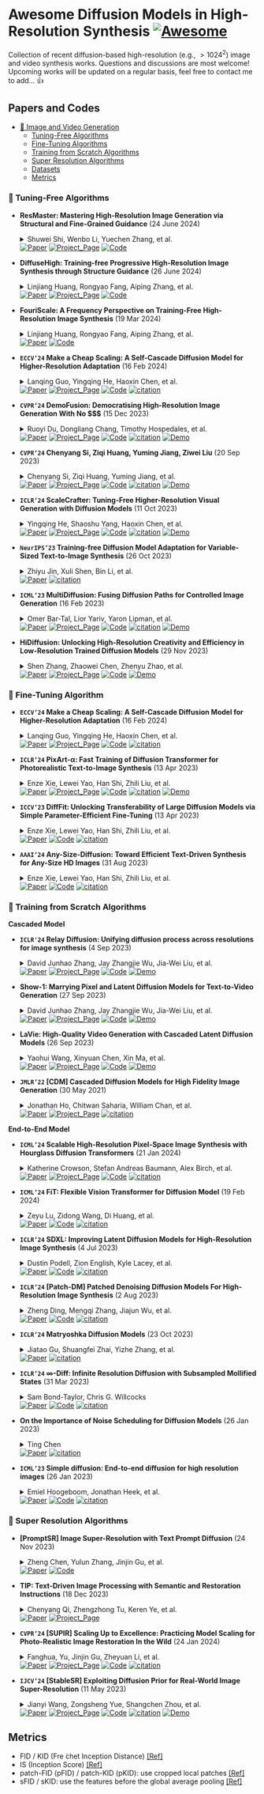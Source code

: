 # Awesome Diffusion Models in High-Resolution Synthesis [![Awesome](https://cdn.rawgit.com/sindresorhus/awesome/d7305f38d29fed78fa85652e3a63e154dd8e8829/media/badge.svg)](https://github.com/sindresorhus/awesome)
Collection of recent diffusion-based high-resolution (e.g., $>1024^2$) image and video synthesis works. Questions and discussions are most welcome! Upcoming works will be updated on a regular basis, feel free to contact me to add... :thumbsup:

## Papers and Codes

- [📍 Image and Video Generation](#papers-and-codes)
  - [Tuning-Free Algorithms](#-tuning-free-algorithms)
  - [Fine-Tuning Algorithms](#-fine-tuning-algorithms)
  - [Training from Scratch Algorithms](#-training-from-scratch-algorithms)
  - [Super Resolution Algorithms](#-super-resolution-algorithms)
  - [Datasets](#datasets)
  - [Metrics](#metrics)

### 🔅 Tuning-Free Algorithms

+ **ResMaster: Mastering High-Resolution Image Generation via Structural and Fine-Grained Guidance** (24 June 2024)<details><summary>Shuwei Shi, Wenbo Li, Yuechen Zhang, et al.</summary> Shuwei Shi, Wenbo Li, Yuechen Zhang, Jingwen He, Biao Gong, Yinqiang Zheng</details></details>
[![Paper](https://img.shields.io/badge/arXiv-b31b1b.svg)](https://arxiv.org/abs/2406.16476)
[![Project_Page](https://img.shields.io/badge/Project_Page-00CED1)](https://sites.google.com/view/minedreamer/main)
[![Code](https://img.shields.io/github/stars/Shuweis/ResMaster.svg?style=social&label=Star)](https://github.com/Shuweis/ResMaster)

+ **DiffuseHigh: Training-free Progressive High-Resolution Image Synthesis through Structure Guidance** (26 June 2024)<details><summary>Linjiang Huang, Rongyao Fang, Aiping Zhang, et al.</summary> Linjiang Huang, Rongyao Fang, Aiping Zhang, Guanglu Song, Si Liu, Yu Liu, Hongsheng Li</details></details>
[![Paper](https://img.shields.io/badge/arXiv-b31b1b.svg)](https://arxiv.org/abs/2406.18459)
[![Project_Page](https://img.shields.io/badge/Project_Page-00CED1)](https://yhyun225.github.io)
[![Code](https://img.shields.io/github/stars/yhyun225/DiffuseHigh.svg?style=social&label=Star)](https://github.com/yhyun225/DiffuseHigh)

+ **FouriScale: A Frequency Perspective on Training-Free High-Resolution Image Synthesis** (19 Mar 2024)<details><summary>Linjiang Huang, Rongyao Fang, Aiping Zhang, et al.</summary> Linjiang Huang, Rongyao Fang, Aiping Zhang, Guanglu Song, Si Liu, Yu Liu, Hongsheng Li</details></details>
[![Paper](https://img.shields.io/badge/arXiv-b31b1b.svg)](https://arxiv.org/abs/2403.12963)
[![Code](https://img.shields.io/github/stars/LeonHLJ/FouriScale.svg?style=social&label=Star)](https://github.com/LeonHLJ/FouriScale)

+ **`ECCV‘24` Make a Cheap Scaling: A Self-Cascade Diffusion Model for Higher-Resolution Adaptation** (16 Feb 2024)<details><summary> Lanqing Guo, Yingqing He, Haoxin Chen, et al.</summary> Lanqing Guo, Yingqing He, Haoxin Chen, Menghan Xia, Xiaodong Cun, Yufei Wang, Siyu Huang, Yong Zhang, Xintao Wang, Qifeng Chen, Ying Shan, Bihan Wen</details></details>
[![Paper](https://img.shields.io/badge/arXiv-b31b1b.svg)](https://arxiv.org/abs/2402.10491)
[![Project_Page](https://img.shields.io/badge/Project_Page-00CED1)](https://guolanqing.github.io/Self-Cascade/)
[![Code](https://img.shields.io/github/stars/GuoLanqing/Self-Cascade.svg?style=social&label=Star)](https://github.com/GuoLanqing/Self-Cascade/)
[![citation](https://img.shields.io/badge/citation-1-blue.svg?paper=9ced6e814457eae83f5415364e266143defc81d1)](https://www.semanticscholar.org/paper/MultiDiffusion%3A-Fusing-Diffusion-Paths-for-Image-Bar-Tal-Yariv/9ced6e814457eae83f5415364e266143defc81d1)

+ **`CVPR‘24` DemoFusion: Democratising High-Resolution Image Generation With No $$$** (15 Dec 2023)<details><summary> Ruoyi Du, Dongliang Chang, Timothy Hospedales, et al.</summary> Ruoyi Du, Dongliang Chang, Timothy Hospedales, Yi-Zhe Song, Zhanyu Ma</details></details>
[![Paper](https://img.shields.io/badge/arXiv-b31b1b.svg)](https://arxiv.org/abs/2310.07702)
[![Project_Page](https://img.shields.io/badge/Project_Page-00CED1)](https://ruoyidu.github.io/demofusion/demofusion.html)
[![Code](https://img.shields.io/github/stars/PRIS-CV/DemoFusion.svg?style=social&label=Star)](https://github.com/PRIS-CV/DemoFusion)
[![citation](https://img.shields.io/badge/citation-1-blue.svg?paper=9ced6e814457eae83f5415364e266143defc81d1)](https://www.semanticscholar.org/paper/MultiDiffusion%3A-Fusing-Diffusion-Paths-for-Image-Bar-Tal-Yariv/9ced6e814457eae83f5415364e266143defc81d1)
[![Demo](https://img.shields.io/badge/Demo-EEAD0E)](https://replicate.com/lucataco/demofusion)


+ **`CVPR‘24` Chenyang Si, Ziqi Huang, Yuming Jiang, Ziwei Liu** (20 Sep 2023)<details><summary> Chenyang Si, Ziqi Huang, Yuming Jiang, et al.</summary> Chenyang Si, Ziqi Huang, Yuming Jiang, Ziwei Liu</details></details>
[![Paper](https://img.shields.io/badge/arXiv-b31b1b.svg)](https://arxiv.org/abs/2309.11497)
[![Project_Page](https://img.shields.io/badge/Project_Page-00CED1)](https://chenyangsi.top/FreeU/)
[![Code](https://img.shields.io/github/stars/ChenyangSi/FreeU.svg?style=social&label=Star)](https://github.com/ChenyangSi/FreeU)
[![citation](https://img.shields.io/badge/citation-1-blue.svg?paper=9ced6e814457eae83f5415364e266143defc81d1)](https://www.semanticscholar.org/paper/MultiDiffusion%3A-Fusing-Diffusion-Paths-for-Image-Bar-Tal-Yariv/9ced6e814457eae83f5415364e266143defc81d1)
[![Demo](https://img.shields.io/badge/Demo-EEAD0E)](https://huggingface.co/spaces/ChenyangSi/FreeU)

+ **`ICLR‘24` ScaleCrafter: Tuning-Free Higher-Resolution Visual Generation with Diffusion Models** (11 Oct 2023)<details><summary> Yingqing He, Shaoshu Yang, Haoxin Chen, et al.</summary> Yingqing He, Shaoshu Yang, Haoxin Chen, Xiaodong Cun, Menghan Xia, Yong Zhang, Xintao Wang, Ran He, Qifeng Chen, Ying Shan</details></details>
[![Paper](https://img.shields.io/badge/arXiv-b31b1b.svg)](https://arxiv.org/abs/2310.07702)
[![Project_Page](https://img.shields.io/badge/Project_Page-00CED1)](https://yingqinghe.github.io/scalecrafter/)
[![Code](https://img.shields.io/github/stars/YingqingHe/ScaleCrafter.svg?style=social&label=Star)](https://github.com/YingqingHe/ScaleCrafter)
[![citation](https://img.shields.io/badge/citation-1-blue.svg?paper=9ced6e814457eae83f5415364e266143defc81d1)](https://www.semanticscholar.org/paper/MultiDiffusion%3A-Fusing-Diffusion-Paths-for-Image-Bar-Tal-Yariv/9ced6e814457eae83f5415364e266143defc81d1)
[![Demo](https://img.shields.io/badge/Demo-EEAD0E)](https://replicate.com/cjwbw/scalecrafter)


+ **`NeurIPS’23` Training-free Diffusion Model Adaptation for Variable-Sized Text-to-Image Synthesis** (26 Oct 2023)<details><summary>Zhiyu Jin, Xuli Shen, Bin Li, et al.</summary> Zhiyu Jin, Xuli Shen, Bin Li, Xiangyang Xue</details></details>
[![Paper](https://img.shields.io/badge/arXiv-b31b1b.svg)](https://arxiv.org/abs/2306.08645)
[![citation](https://img.shields.io/badge/citation-1-blue.svg?paper=166b8c2ee52794c46615c5c52d0390d896b79794)](https://www.semanticscholar.org/paper/Training-free-Diffusion-Model-Adaptation-for-Jin-Shen/166b8c2ee52794c46615c5c52d0390d896b79794)


+ **`ICML‘23` MultiDiffusion: Fusing Diffusion Paths for Controlled Image Generation** (16 Feb 2023)<details><summary>Omer Bar-Tal, Lior Yariv, Yaron Lipman, et al.</summary> Omer Bar-Tal, Lior Yariv, Yaron Lipman, Tali Dekel</details></details>
[![Paper](https://img.shields.io/badge/arXiv-b31b1b.svg)](https://arxiv.org/abs/2302.08113)
[![Project_Page](https://img.shields.io/badge/Project_Page-00CED1)](https://multidiffusion.github.io)
[![Code](https://img.shields.io/github/stars/omerbt/MultiDiffusion.svg?style=social&label=Star)](https://github.com/omerbt/MultiDiffusion)
[![citation](https://img.shields.io/badge/citation-1-blue.svg?paper=9ced6e814457eae83f5415364e266143defc81d1)](https://www.semanticscholar.org/paper/MultiDiffusion%3A-Fusing-Diffusion-Paths-for-Image-Bar-Tal-Yariv/9ced6e814457eae83f5415364e266143defc81d1)
[![Demo](https://img.shields.io/badge/Demo-EEAD0E)](https://huggingface.co/spaces/weizmannscience/MultiDiffusion)


+ **HiDiffusion: Unlocking High-Resolution Creativity and Efficiency in Low-Resolution Trained Diffusion Models** (29 Nov 2023)<details><summary>Shen Zhang, Zhaowei Chen, Zhenyu Zhao, et al.</summary> Shen Zhang, Zhaowei Chen, Zhenyu Zhao, Yuhao Chen, Yao Tang, Jiajun Liang</details></details>
[![Paper](https://img.shields.io/badge/arXiv-b31b1b.svg)](https://arxiv.org/abs/2311.17528)
[![Project_Page](https://img.shields.io/badge/Project_Page-00CED1)](https://hidiffusion.github.io)
[![Code](https://img.shields.io/github/stars/megvii-research/HiDiffusion.svg?style=social&label=Star)](https://github.com/megvii-research/HiDiffusion)
[![Demo](https://img.shields.io/badge/Demo-EEAD0E)](https://colab.research.google.com/drive/1EiBn9lSnPZTU4cikRRaBBexs429M-qty?usp=drive_link)
  

### 🔅 Fine-Tuning Algorithm



+ **`ECCV‘24` Make a Cheap Scaling: A Self-Cascade Diffusion Model for Higher-Resolution Adaptation** (16 Feb 2024)<details><summary> Lanqing Guo, Yingqing He, Haoxin Chen, et al.</summary> Lanqing Guo, Yingqing He, Haoxin Chen, Menghan Xia, Xiaodong Cun, Yufei Wang, Siyu Huang, Yong Zhang, Xintao Wang, Qifeng Chen, Ying Shan, Bihan Wen</details></details>
[![Paper](https://img.shields.io/badge/arXiv-b31b1b.svg)](https://arxiv.org/abs/2402.10491)
[![Project_Page](https://img.shields.io/badge/Project_Page-00CED1)](https://guolanqing.github.io/Self-Cascade/)
[![Code](https://img.shields.io/github/stars/GuoLanqing/Self-Cascade.svg?style=social&label=Star)](https://github.com/GuoLanqing/Self-Cascade/)
[![citation](https://img.shields.io/badge/citation-1-blue.svg?paper=9ced6e814457eae83f5415364e266143defc81d1)](https://www.semanticscholar.org/paper/MultiDiffusion%3A-Fusing-Diffusion-Paths-for-Image-Bar-Tal-Yariv/9ced6e814457eae83f5415364e266143defc81d1)

+ **`ICLR‘24` PixArt-α: Fast Training of Diffusion Transformer for Photorealistic Text-to-Image Synthesis** (13 Apr 2023)<details><summary>Enze Xie, Lewei Yao, Han Shi, Zhili Liu, et al.</summary> Enze Xie, Lewei Yao, Han Shi, Zhili Liu, Daquan Zhou, Zhaoqiang Liu, Jiawei Li, Zhenguo Li</details></details>
[![Paper](https://img.shields.io/badge/arXiv-b31b1b.svg)](https://arxiv.org/abs/2310.00426)
[![Project_Page](https://img.shields.io/badge/Project_Page-00CED1)](https://pixart-alpha.github.io)
[![Code](https://img.shields.io/github/stars/PixArt-alpha/PixArt-alpha.svg?style=social&label=Star)](https://github.com/PixArt-alpha/PixArt-alpha)
[![citation](https://img.shields.io/badge/citation-1-blue.svg?paper=9ced6e814457eae83f5415364e266143defc81d1)](https://www.semanticscholar.org/paper/MultiDiffusion%3A-Fusing-Diffusion-Paths-for-Image-Bar-Tal-Yariv/9ced6e814457eae83f5415364e266143defc81d1)
[![Demo](https://img.shields.io/badge/Demo-EEAD0E)](https://huggingface.co/spaces/PixArt-alpha/PixArt-alpha)


+ **`ICCV‘23` DiffFit: Unlocking Transferability of Large Diffusion Models via Simple Parameter-Efficient Fine-Tuning** (13 Apr 2023)<details><summary>Enze Xie, Lewei Yao, Han Shi, Zhili Liu, et al.</summary> Enze Xie, Lewei Yao, Han Shi, Zhili Liu, Daquan Zhou, Zhaoqiang Liu, Jiawei Li, Zhenguo Li</details></details>
[![Paper](https://img.shields.io/badge/arXiv-b31b1b.svg)](https://arxiv.org/abs/2304.06648)
[![Code](https://img.shields.io/github/stars/mkshing/DiffFit-pytorch.svg?style=social&label=Star)](https://github.com/mkshing/DiffFit-pytorch)
[![citation](https://img.shields.io/badge/citation-1-blue.svg?paper=9ced6e814457eae83f5415364e266143defc81d1)](https://www.semanticscholar.org/paper/MultiDiffusion%3A-Fusing-Diffusion-Paths-for-Image-Bar-Tal-Yariv/9ced6e814457eae83f5415364e266143defc81d1)


+ **`AAAI‘24` Any-Size-Diffusion: Toward Efficient Text-Driven Synthesis for Any-Size HD Images** (31 Aug 2023)<details><summary>Enze Xie, Lewei Yao, Han Shi, Zhili Liu, et al.</summary> Qingping Zheng, Yuanfan Guo, Jiankang Deng, Jianhua Han, Ying Li, Songcen Xu, Hang Xu</details></details>
[![Paper](https://img.shields.io/badge/arXiv-b31b1b.svg)](https://arxiv.org/abs/2308.16582)
[![Code](https://img.shields.io/github/stars/ProAirVerse/Any-Size-Diffusion.svg?style=social&label=Star)](https://github.com/ProAirVerse/Any-Size-Diffusion)
[![citation](https://img.shields.io/badge/citation-1-blue.svg?paper=9ced6e814457eae83f5415364e266143defc81d1)](https://www.semanticscholar.org/paper/MultiDiffusion%3A-Fusing-Diffusion-Paths-for-Image-Bar-Tal-Yariv/9ced6e814457eae83f5415364e266143defc81d1)



### 🔅 Training from Scratch Algorithms

**Cascaded Model**

+ **`ICLR'24` Relay Diffusion: Unifying diffusion process across resolutions for image synthesis** (4 Sep 2023)<details><summary>David Junhao Zhang, Jay Zhangjie Wu, Jia-Wei Liu, et al.</summary> David Junhao Zhang, Jay Zhangjie Wu, Jia-Wei Liu, Rui Zhao, Lingmin Ran, Yuchao Gu, Difei Gao, Mike Zheng Shou</details></details>
[![Paper](https://img.shields.io/badge/arXiv-b31b1b.svg)](https://arxiv.org/abs/2309.03350)
[![Project_Page](https://img.shields.io/badge/Project_Page-00CED1)](https://showlab.github.io/Show-1/)
[![Code](https://img.shields.io/github/stars/THUDM/RelayDiffusion.svg?style=social&label=Star)](https://github.com/THUDM/RelayDiffusion)
[![Demo](https://img.shields.io/badge/Demo-EEAD0E)](https://huggingface.co/spaces/PixArt-alpha/PixArt-alpha](https://replicate.com/cjwbw/lavie))

+ **Show-1: Marrying Pixel and Latent Diffusion Models for Text-to-Video Generation** (27 Sep 2023)<details><summary>David Junhao Zhang, Jay Zhangjie Wu, Jia-Wei Liu, et al.</summary> David Junhao Zhang, Jay Zhangjie Wu, Jia-Wei Liu, Rui Zhao, Lingmin Ran, Yuchao Gu, Difei Gao, Mike Zheng Shou</details></details>
[![Paper](https://img.shields.io/badge/arXiv-b31b1b.svg)](https://arxiv.org/abs/2309.15818)
[![Project_Page](https://img.shields.io/badge/Project_Page-00CED1)](https://showlab.github.io/Show-1/)
[![Code](https://img.shields.io/github/stars/showlab/Show-1.svg?style=social&label=Star)](https://github.com/showlab/Show-1)
[![Demo](https://img.shields.io/badge/Demo-EEAD0E)](https://huggingface.co/spaces/PixArt-alpha/PixArt-alpha](https://replicate.com/cjwbw/show-1))


+ **LaVie: High-Quality Video Generation with Cascaded Latent Diffusion Models** (26 Sep 2023)<details><summary>Yaohui Wang, Xinyuan Chen, Xin Ma, et al.</summary> Yaohui Wang, Xinyuan Chen, Xin Ma, Shangchen Zhou, Ziqi Huang, Yi Wang, Ceyuan Yang, Yinan He, Jiashuo Yu, Peiqing Yang, Yuwei Guo, Tianxing Wu, Chenyang Si, Yuming Jiang, Cunjian Chen, Chen Change Loy, Bo Dai, Dahua Lin, Yu Qiao, Ziwei Liu</details></details>
[![Paper](https://img.shields.io/badge/arXiv-b31b1b.svg)](https://arxiv.org/abs/2309.15103)
[![Project_Page](https://img.shields.io/badge/Project_Page-00CED1)](https://vchitect.github.io/LaVie-project/)
[![Code](https://img.shields.io/github/stars/Vchitect/LaVie.svg?style=social&label=Star)](https://github.com/Vchitect/LaVie)
[![Demo](https://img.shields.io/badge/Demo-EEAD0E)](https://huggingface.co/spaces/PixArt-alpha/PixArt-alpha](https://replicate.com/cjwbw/lavie))

+ **`JMLR‘22` [CDM] Cascaded Diffusion Models for High Fidelity Image Generation** (30 May 2021)<details><summary>Jonathan Ho, Chitwan Saharia, William Chan, et al.</summary> Jonathan Ho, Chitwan Saharia, William Chan, David J. Fleet, Mohammad Norouzi, Tim Salimans</details></details>
[![Paper](https://img.shields.io/badge/arXiv-b31b1b.svg)](https://arxiv.org/abs/2106.15282)
[![Project_Page](https://img.shields.io/badge/Project_Page-00CED1)](https://cascaded-diffusion.github.io/)
[![citation](https://img.shields.io/badge/citation-1-blue.svg?paper=9ced6e814457eae83f5415364e266143defc81d1)](https://www.semanticscholar.org/paper/MultiDiffusion%3A-Fusing-Diffusion-Paths-for-Image-Bar-Tal-Yariv/9ced6e814457eae83f5415364e266143defc81d1)

  


**End-to-End Model**

+ **`ICML‘24` Scalable High-Resolution Pixel-Space Image Synthesis with Hourglass Diffusion Transformers** (21 Jan 2024)<details><summary>Katherine Crowson, Stefan Andreas Baumann, Alex Birch, et al. </summary> Katherine Crowson, Stefan Andreas Baumann, Alex Birch, Tanishq Mathew Abraham, Daniel Z. Kaplan, Enrico Shippole</details></details>
[![Paper](https://img.shields.io/badge/arXiv-b31b1b.svg)](https://arxiv.org/pdf/2401.11605)
[![Project_Page](https://img.shields.io/badge/Project_Page-00CED1)](https://crowsonkb.github.io/hourglass-diffusion-transformers/)
[![Code](https://img.shields.io/github/stars/crowsonkb/k-diffusion.svg?style=social&label=Star)](https://github.com/crowsonkb/k-diffusion)
[![citation](https://img.shields.io/badge/citation-1-blue.svg?paper=9ced6e814457eae83f5415364e266143defc81d1)](https://www.semanticscholar.org/paper/MultiDiffusion%3A-Fusing-Diffusion-Paths-for-Image-Bar-Tal-Yariv/9ced6e814457eae83f5415364e266143defc81d1)

+ **`ICML‘24` FiT: Flexible Vision Transformer for Diffusion Model** (19 Feb 2024)<details><summary>Zeyu Lu, Zidong Wang, Di Huang, et al. </summary> Zeyu Lu, Zidong Wang, Di Huang, Chengyue Wu, Xihui Liu, Wanli Ouyang, Lei Bai</details></details>
[![Paper](https://img.shields.io/badge/arXiv-b31b1b.svg)](https://arxiv.org/abs/2402.12376)
[![Code](https://img.shields.io/github/stars/whlzy/FiT.svg?style=social&label=Star)](https://github.com/whlzy/FiT)
[![citation](https://img.shields.io/badge/citation-1-blue.svg?paper=9ced6e814457eae83f5415364e266143defc81d1)](https://www.semanticscholar.org/paper/MultiDiffusion%3A-Fusing-Diffusion-Paths-for-Image-Bar-Tal-Yariv/9ced6e814457eae83f5415364e266143defc81d1)

+ **`ICLR‘24` SDXL: Improving Latent Diffusion Models for High-Resolution Image Synthesis** (4 Jul 2023)<details><summary>Dustin Podell, Zion English, Kyle Lacey, et al. </summary> Dustin Podell, Zion English, Kyle Lacey, Andreas Blattmann, Tim Dockhorn, Jonas Müller, Joe Penna, Robin Rombach</details></details>
[![Paper](https://img.shields.io/badge/arXiv-b31b1b.svg)](https://arxiv.org/abs/2307.01952)
[![Code](https://img.shields.io/github/stars/Stability-AI/generative-models.svg?style=social&label=Star)](https://github.com/Stability-AI/generative-models)
[![citation](https://img.shields.io/badge/citation-1-blue.svg?paper=9ced6e814457eae83f5415364e266143defc81d1)](https://www.semanticscholar.org/paper/MultiDiffusion%3A-Fusing-Diffusion-Paths-for-Image-Bar-Tal-Yariv/9ced6e814457eae83f5415364e266143defc81d1)

+ **`ICLR‘24` [Patch-DM] Patched Denoising Diffusion Models For High-Resolution Image Synthesis** (2 Aug 2023)<details><summary>Zheng Ding, Mengqi Zhang, Jiajun Wu, et al. </summary> Zheng Ding, Mengqi Zhang, Jiajun Wu, Zhuowen Tu</details></details>
[![Paper](https://img.shields.io/badge/arXiv-b31b1b.svg)](https://arxiv.org/abs/2308.01316)
[![Code](https://img.shields.io/github/stars/mlpc-ucsd/Patch-DM.svg?style=social&label=Star)](https://github.com/mlpc-ucsd/Patch-DM)
[![citation](https://img.shields.io/badge/citation-1-blue.svg?paper=9ced6e814457eae83f5415364e266143defc81d1)](https://www.semanticscholar.org/paper/MultiDiffusion%3A-Fusing-Diffusion-Paths-for-Image-Bar-Tal-Yariv/9ced6e814457eae83f5415364e266143defc81d1)

+ **`ICLR‘24` Matryoshka Diffusion Models** (23 Oct 2023)<details><summary>Jiatao Gu, Shuangfei Zhai, Yizhe Zhang, et al. </summary>Jiatao Gu, Shuangfei Zhai, Yizhe Zhang, Josh Susskind, Navdeep Jaitly</details></details>
[![Paper](https://img.shields.io/badge/arXiv-b31b1b.svg)](https://arxiv.org/abs/2310.15111)
[![citation](https://img.shields.io/badge/citation-1-blue.svg?paper=9ced6e814457eae83f5415364e266143defc81d1)](https://www.semanticscholar.org/paper/MultiDiffusion%3A-Fusing-Diffusion-Paths-for-Image-Bar-Tal-Yariv/9ced6e814457eae83f5415364e266143defc81d1)

+ **`ICLR‘24` ∞-Diff: Infinite Resolution Diffusion with Subsampled Mollified States** (31 Mar 2023)<details><summary>Sam Bond-Taylor, Chris G. Willcocks</summary> Sam Bond-Taylor, Chris G. Willcocks</details></details>
[![Paper](https://img.shields.io/badge/arXiv-b31b1b.svg)](https://arxiv.org/abs/2303.18242)
[![Code](https://img.shields.io/github/stars/samb-t/infty-diff.svg?style=social&label=Star)](https://github.com/samb-t/infty-diff)
[![citation](https://img.shields.io/badge/citation-1-blue.svg?paper=9ced6e814457eae83f5415364e266143defc81d1)](https://www.semanticscholar.org/paper/MultiDiffusion%3A-Fusing-Diffusion-Paths-for-Image-Bar-Tal-Yariv/9ced6e814457eae83f5415364e266143defc81d1)

+ **On the Importance of Noise Scheduling for Diffusion Models** (26 Jan 2023)<details><summary>Ting Chen</summary> Ting Chen</details></details>
[![Paper](https://img.shields.io/badge/arXiv-b31b1b.svg)](https://arxiv.org/abs/2301.10972)
[![citation](https://img.shields.io/badge/citation-1-blue.svg?paper=9ced6e814457eae83f5415364e266143defc81d1)](https://www.semanticscholar.org/paper/MultiDiffusion%3A-Fusing-Diffusion-Paths-for-Image-Bar-Tal-Yariv/9ced6e814457eae83f5415364e266143defc81d1)


+ **`ICML‘23` Simple diffusion: End-to-end diffusion for high resolution images** (26 Jan 2023)<details><summary>Emiel Hoogeboom, Jonathan Heek, et al.</summary> Emiel Hoogeboom, Jonathan Heek, Tim Salimans</details></details>
[![Paper](https://img.shields.io/badge/arXiv-b31b1b.svg)](https://arxiv.org/abs/2301.11093)
[![Code](https://img.shields.io/github/stars/patil-suraj/simple-diffusion.svg?style=social&label=Star)](https://github.com/patil-suraj/simple-diffusion)
[![citation](https://img.shields.io/badge/citation-1-blue.svg?paper=9ced6e814457eae83f5415364e266143defc81d1)](https://www.semanticscholar.org/paper/MultiDiffusion%3A-Fusing-Diffusion-Paths-for-Image-Bar-Tal-Yariv/9ced6e814457eae83f5415364e266143defc81d1)


  


### 🔅 Super Resolution Algorithms


+ **[PromptSR] Image Super-Resolution with Text Prompt Diffusion** (24 Nov 2023)<details><summary>Zheng Chen, Yulun Zhang, Jinjin Gu, et al.</summary> Zheng Chen, Yulun Zhang, Jinjin Gu, Xin Yuan, Linghe Kong, Guihai Chen, Xiaokang Yang</details></details>
[![Paper](https://img.shields.io/badge/arXiv-b31b1b.svg)](https://arxiv.org/abs/2305.07015)
[![Code](https://img.shields.io/github/stars/zhengchen1999/PromptSR.svg?style=social&label=Star)](https://github.com/zhengchen1999/PromptSR)


+ **TIP: Text-Driven Image Processing with Semantic and Restoration Instructions** (18 Dec 2023)<details><summary>Chenyang Qi, Zhengzhong Tu, Keren Ye, et al.</summary> Chenyang Qi, Zhengzhong Tu, Keren Ye, Mauricio Delbracio, Peyman Milanfar, Qifeng Chen, Hossein Talebi</details></details>
[![Paper](https://img.shields.io/badge/arXiv-b31b1b.svg)](https://arxiv.org/abs/2305.07015)
[![Project_Page](https://img.shields.io/badge/Project_Page-00CED1)](https://chenyangqiqi.github.io/tip/)

+ **`CVPR‘24` [SUPIR] Scaling Up to Excellence: Practicing Model Scaling for Photo-Realistic Image Restoration In the Wild** (24 Jan 2024)<details><summary>Fanghua, Yu, Jinjin Gu, Zheyuan Li, et al.</summary> Fanghua, Yu, Jinjin Gu, Zheyuan Li, Jinfan Hu, Xiangtao Kong, Xintao Wang, Jingwen He, Yu Qiao, Chao Dong</details></details>
[![Paper](https://img.shields.io/badge/arXiv-b31b1b.svg)](https://arxiv.org/abs/2401.13627)
[![Project_Page](https://img.shields.io/badge/Project_Page-00CED1)](https://supir.xpixel.group)
[![Code](https://img.shields.io/github/stars/Fanghua-Yu/SUPIR.svg?style=social&label=Star)](https://github.com/Fanghua-Yu/SUPIR)
[![citation](https://img.shields.io/badge/citation-1-blue.svg?paper=9ced6e814457eae83f5415364e266143defc81d1)](https://www.semanticscholar.org/paper/MultiDiffusion%3A-Fusing-Diffusion-Paths-for-Image-Bar-Tal-Yariv/9ced6e814457eae83f5415364e266143defc81d1)


+ **`IJCV‘24` [StableSR] Exploiting Diffusion Prior for Real-World Image Super-Resolution** (11 May 2023)<details><summary>Jianyi Wang, Zongsheng Yue, Shangchen Zhou, et al.</summary> Jianyi Wang, Zongsheng Yue, Shangchen Zhou, Kelvin C.K. Chan, Chen Change Loy</details></details>
[![Paper](https://img.shields.io/badge/arXiv-b31b1b.svg)](https://arxiv.org/abs/2305.07015)
[![Project_Page](https://img.shields.io/badge/Project_Page-00CED1)](https://iceclear.github.io/projects/stablesr/)
[![Code](https://img.shields.io/github/stars/IceClear/StableSR.svg?style=social&label=Star)](https://github.com/IceClear/StableSR)
[![citation](https://img.shields.io/badge/citation-1-blue.svg?paper=9ced6e814457eae83f5415364e266143defc81d1)](https://www.semanticscholar.org/paper/MultiDiffusion%3A-Fusing-Diffusion-Paths-for-Image-Bar-Tal-Yariv/9ced6e814457eae83f5415364e266143defc81d1)
[![Demo](https://img.shields.io/badge/Demo-EEAD0E)](https://huggingface.co/spaces/Iceclear/StableSR)




## Metrics

* FID / KID (Fre ́chet Inception Distance) [[Ref]](https://en.wikipedia.org/wiki/Fréchet_inception_distance)
* IS (Inception Score) [[Ref]](https://proceedings.neurips.cc/paper/2016/file/8a3363abe792db2d8761d6403605aeb7-Paper.pdf)
* patch-FID (pFID) / patch-KID (pKID): use cropped local patches [[Ref]](https://arxiv.org/abs/2204.07156)
* sFID / sKID: use the features before the global average pooling [[Ref]](https://arxiv.org/abs/2103.03841)

